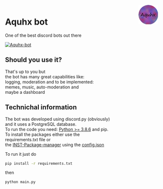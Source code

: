 <img align="right" src=".github/Aquhx.png">

# Aquhx bot

One of the best discord bots out there

[![Aquhx-bot](https://github.com/Aquhx-Development/Aquhx-bot/actions/workflows/Aquhx.yml/badge.svg)](https://github.com/Aquhx-Development/Aquhx-bot/actions/workflows/Aquhx.yml)

## Should you use it?

That\'s up to you but\
the bot has many great capabilities like:\
logging, moderation and to be implemented:\
memes, music, auto-moderation and\
maybe a dashboard

## Technichal information

The bot was developed using discord.py (obviously)\
and it uses a PostgreSQL database.\
To run the code you need: [Python \>=
3.8.6](https://python.org/downloads) and pip.\
To install the packages either use the\
requirements.txt file or\
the [INST-Package-manager](https://abdulh.xyz/apps) using the
[config.json](https://github.com/Aquhx-Development/Aquhx-bot/blob/main/lib/config/config.json)

To run it just do

```bash
pip install -r requirements.txt
```
then
```bash
python main.py
```

